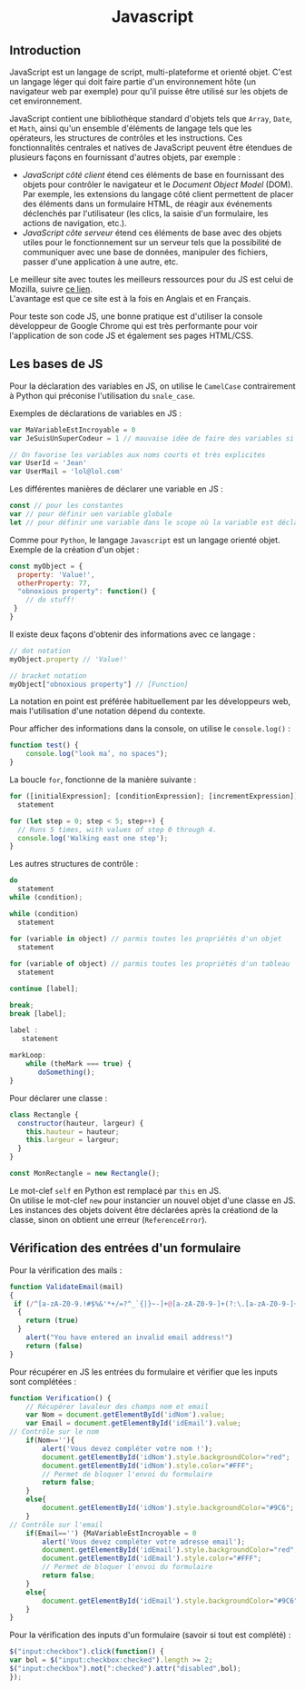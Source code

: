 # <center>Javascript</center>

## Introduction 

JavaScript est un langage de script, multi-plateforme et orienté objet. C'est un langage léger qui doit faire partie d'un environnement hôte (un navigateur web par exemple) pour qu'il puisse être utilisé sur les objets de cet environnement.

JavaScript contient une bibliothèque standard d'objets tels que `Array`, `Date`, et `Math`, ainsi qu'un ensemble d'éléments de langage tels que les opérateurs, les structures de contrôles et les instructions. Ces fonctionnalités centrales et natives de JavaScript peuvent être étendues de plusieurs façons en fournissant d'autres objets, par exemple :

* *JavaScript côté client* étend ces éléments de base en fournissant des objets pour contrôler le navigateur et le *Document Object Model* (DOM). Par exemple, les extensions du langage côté client permettent de placer des éléments dans un formulaire HTML, de réagir aux événements déclenchés par l'utilisateur (les clics, la saisie d'un formulaire, les actions de navigation, etc.).
* *JavaScript côte serveur* étend ces éléments de base avec des objets utiles pour le fonctionnement sur un serveur tels que la possibilité de communiquer avec une base de données, manipuler des fichiers, passer d'une application à une autre, etc.

Le meilleur site avec toutes les meilleurs ressources pour du JS est celui de Mozilla, suivre [ce lien](https://developer.mozilla.org/fr/docs/Web/JavaScript).   
L'avantage est que ce site est à la fois en Anglais et en Français.

Pour teste son code JS, une bonne pratique est d'utiliser la console développeur de Google Chrome qui est très performante pour voir l'application de son code JS et également ses pages HTML/CSS.

## Les bases de JS

Pour la déclaration des variables en JS, on utilise le `CamelCase` contrairement à Python qui préconise l'utilisation du `snale_case`.

Exemples de déclarations de variables en JS :  

```javascript
var MaVariableEstIncroyable = 0
var JeSuisUnSuperCodeur = 1 // mauvaise idée de faire des variables si peu descriptives.

// On favorise les variables aux noms courts et très explicites
var UserId = 'Jean'
var UserMail = 'lol@lol.com' 
```

Les différentes manières de déclarer une variable en JS :

```javascript
const // pour les constantes
var // pour définir uen variable globale
let // pour définir une variable dans le scope où la variable est déclarée
```

Comme pour `Python`, le langage `Javascript` est un langage orienté objet. Exemple de la création d'un objet :

```javascript
const myObject = {
  property: 'Value!',
  otherProperty: 77,
  "obnoxious property": function() {
    // do stuff!
 }
}
```

Il existe deux façons d'obtenir des informations avec ce langage :

```javascript
// dot notation
myObject.property // 'Value!'

// bracket notation
myObject["obnoxious property"] // [Function]
```

La notation en point est préférée habituellement par les développeurs web, mais l'utilisation d'une notation dépend du contexte.

Pour afficher des informations dans la console, on utilise le `console.log()` :

```javascript
function test() { 
    console.log("look ma’, no spaces"); 
}
```

La boucle `for`, fonctionne de la manière suivante :

```javascript
for ([initialExpression]; [conditionExpression]; [incrementExpression])
  statement
```

```javascript
for (let step = 0; step < 5; step++) {
  // Runs 5 times, with values of step 0 through 4.
  console.log('Walking east one step');
}
```

Les autres structures de contrôle :

```javascript
do
  statement
while (condition);
```

```javascript
while (condition)
  statement
```

```javascript
for (variable in object) // parmis toutes les propriétés d'un objet
  statement
  
for (variable of object) // parmis toutes les propriétés d'un tableau
  statement
```

```javascript
continue [label];

break;
break [label];
```

```javascript
label :
   statement
   
markLoop:
    while (theMark === true) {
       doSomething();
}
```

Pour déclarer une classe :

```javascript
class Rectangle {
  constructor(hauteur, largeur) {
    this.hauteur = hauteur;
    this.largeur = largeur;
  }
}

const MonRectangle = new Rectangle();
```

Le mot-clef `self` en Python est remplacé par `this` en JS.  
On utilise le mot-clef `new` pour instancier un nouvel objet d'une classe en JS.  
Les instances des objets doivent être déclarées après la créationd de la classe, sinon on obtient une erreur (`ReferenceError`).

## Vérification des entrées d'un formulaire

Pour la vérification des mails :

```javascript
function ValidateEmail(mail) 
{
 if (/^[a-zA-Z0-9.!#$%&'*+/=?^_`{|}~-]+@[a-zA-Z0-9-]+(?:\.[a-zA-Z0-9-]+)*$/.test(myForm.emailAddr.value))
  {
    return (true)
  }
    alert("You have entered an invalid email address!")
    return (false)
}
```

Pour récupérer en JS les entrées du formulaire et vérifier que les inputs sont complétées :

```javascript
function Verification() {
    // Récupérer lavaleur des champs nom et email
    var Nom = document.getElementById('idNom').value;
    var Email = document.getElementById('idEmail').value;
// Contrôle sur le nom
    if(Nom==''){
        alert('Vous devez compléter votre nom !');
        document.getElementById('idNom').style.backgroundColor="red";
        document.getElementById('idNom').style.color="#FFF";
        // Permet de bloquer l'envoi du formulaire
        return false;
    }
    else{
        document.getElementById('idNom').style.backgroundColor="#9C6";
    }
// Contrôle sur l'email
    if(Email=='') {MaVariableEstIncroyable = 0
        alert('Vous devez compléter votre adresse email');
        document.getElementById('idEmail').style.backgroundColor="red";
        document.getElementById('idEmail').style.color="#FFF";
        // Permet de bloquer l'envoi du formulaire
        return false;
    }
    else{
        document.getElementById('idEmail').style.backgroundColor="#9C6";
    }
}
```

Pour la vérification des inputs d'un formulaire (savoir si tout est complété) :

```javascript
$("input:checkbox").click(function() {
var bol = $("input:checkbox:checked").length >= 2;
$("input:checkbox").not(":checked").attr("disabled",bol);
});
```
